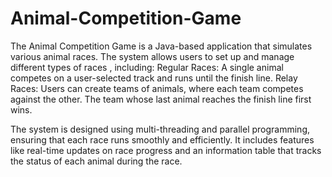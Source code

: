 # Animal-Competition-Game
The Animal Competition Game is a Java-based application that simulates various animal races. The system allows users to set up and manage different types of races , including:
Regular Races: A single animal competes on a user-selected track and runs until the finish line.
Relay Races: Users can create teams of animals, where each team competes against the other. The team whose last animal reaches the finish line first wins.

The system is designed using multi-threading and parallel programming, ensuring that each race runs smoothly and efficiently. It includes features like real-time updates on race progress and an information table that tracks the status of each animal during the race.
